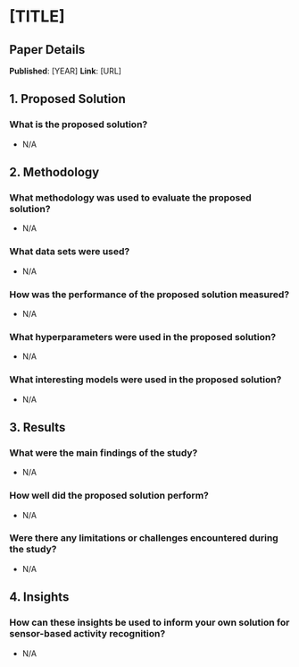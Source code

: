 # [TITLE]

## Paper Details

**Published**: [YEAR]
**Link**: [URL]

## 1. Proposed Solution

### What is the proposed solution?
- N/A

## 2. Methodology

### What methodology was used to evaluate the proposed solution?
- N/A

### What data sets were used?
- N/A

### How was the performance of the proposed solution measured?
- N/A

### What hyperparameters were used in the proposed solution?
- N/A

### What interesting models were used in the proposed solution?
- N/A

## 3. Results

### What were the main findings of the study?
- N/A

### How well did the proposed solution perform?
- N/A

### Were there any limitations or challenges encountered during the study?
- N/A

## 4. Insights

### How can these insights be used to inform your own solution for sensor-based activity recognition?
- N/A
